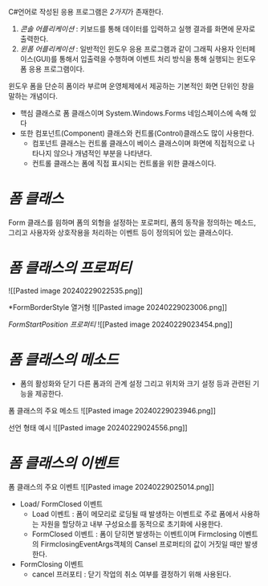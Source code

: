 
C#언어로 작성된 응용 프로그램은 *2가지*가 존재한다.
1. *콘솔 어플리케이션* : 키보드를 통해 데이터를 입력하고 실행 결과를 화면에 문자로 출력한다.
2. *윈폼 어플리케이션* : 일반적인 윈도우 응용 프로그램과 같이 그래픽 사용자 인터페이스(GUI)를 통해서 입출력을 수행하며 이벤트 처리 방식을 통해 실행되는 윈도우 폼 응용 프로그램이다.

윈도우 폼을 단순히 폼이라 부르며 운영체제에서 제공하는 기본적인 화면 단위인 창을 말하는 개념이다.
- 핵심 클래스로 폼 클래스이며 System.Windows.Forms 네임스페이스에 속해 있다
- 또한 컴포넌트(Component) 클래스와 컨트롤(Control)클래스도 많이 사용한다.
	- 컴포넌트 클래스는 컨트롤 클래스이 베이스 클래스이며 화면에 직접적으로 나타나지 않으나 개념적인 부분을 나타낸다.
	- 컨트롤 클래스는 폼에 직접 표시되는 컨트롤을 위한 클래스이다.

# *폼 클래스*
Form 클래스를 읨하며 폼의 외형을 설정하는 포로퍼티, 폼의 동작을 정의하는 메소드, 그리고 사용자와 상호작용을 처리하는 이벤트 등이 정의되어 있는 클래스이다.

# *폼 클래스의 프로퍼티*

![[Pasted image 20240229022535.png]]

*FormBorderStyle 열거형
![[Pasted image 20240229023006.png]]

*FormStartPosition 프로퍼티*
![[Pasted image 20240229023454.png]]

# *폼 클래스의 메소드*
- 폼의 활성화와 닫기 다른 폼과의 관계 설정 그리고 위치와 크기 설정 등과 관련된 기능을 제공한다.

폼 클래스의 주요 메소드
![[Pasted image 20240229023946.png]]

선언 형태 예시
![[Pasted image 20240229024556.png]]

# *폼 클래스의 이벤트*
폼 클래스의 주요 이벤트
![[Pasted image 20240229025014.png]]

- Load/ FormClosed 이벤트
	- Load 이벤트 : 폼이 메모리로 로딩될 때 발생하는 이벤트로 주로 폼에서 사용하는 자원을 할당하고 내부 구성요소를 동적으로 초기화에 사용한다.
	- FormClosed 이벤트 : 폼이 닫히면 발생하는 이벤트이며 Firmclosing 이벤트의 FirmclosingEventArgs객체의 Cansel 프로퍼티의 값이 거짓일 때만 발생한다.
- FormClosing 이벤트
	- cancel 프러포티 : 닫기 작업의 취소 여부를 결정하기 위해 사용된다.